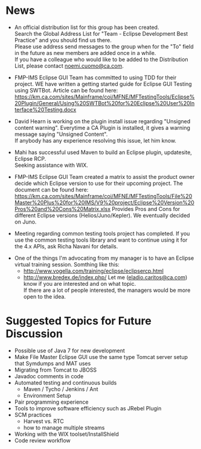 News
====
- An official distribution list for this group has been created.  
  Search the Global Address List for "Team - Eclipse Development Best Practice" and you should find us there.  
  Please use address send messages to the group when for the "To" field in the future as new members are added once in a while.  
  If you have a colleague who would like to be added to the Distribution List, please contact noemi.cuomo@ca.com.
    
- FMP-IMS Eclipse GUI Team has committed to using TDD for their project.
  WE have written a getting started guide for Eclipse GUI Testing using SWTBot.
  Article can be found here:  https://km.ca.com/sites/Mainframe/coi/MFNE/MFTestingTools/Eclipse%20Plugin/General/Using%20SWTBot%20for%20Eclipse%20User%20Interface%20Testing.docx
  
- David Hearn is working on the plugin install issue regarding "Unsigned content warning".
  Everytime a CA Plugin is installed, it gives a warning message saying "Unsigned Content".  
  If anybody has any experience resolving this issue, let him know.   
  
- Mahi has successful used Maven to build an Eclipse plugin, updatesite, Eclipse RCP.  
  Seeking assistance with WIX.
  
- FMP-IMS Eclipse GUI Team created a matrix to assist the product owner decide which
  Eclipse version to use for their upcoming project.  The document can be found here:
  https://km.ca.com/sites/Mainframe/coi/MFNE/MFTestingTools/File%20Master%20Plus%20for%20IMS/V9%20project/Eclipse%20Version%20Pros%20and%20Cons%20Matrix.xlsx
  Provides Pros and Cons for different Eclipse versions (Helios/Juno/Kepler).
  We eventually decided on Juno.

* Meeting regarding common testing tools project has completed.
  If you use the common testing tools library and want to continue using it for
  the 4.x APIs, ask Richa Navani for details.

- One of the things I'm advocating from my manager is to have an Eclipse virtual training session. 
  Somthing like this:
  * http://www.vogella.com/training/eclipse/eclipsercp.html
  * http://www.bredex.de/index.php/
  Let me (eladio.caritos@ca.com) know if you are interested and on what topic.  
  If there are a lot of people interested, the managers would be more open to the idea.

Suggested Topics for Future Discussion
===============================
- Possible use of Java 7 for new development
- Make File Master Eclipse GUI use the same type Tomcat server setup that 
  Symdumps and MAT uses
- Migrating from Tomcat to JBOSS
- Javadoc comments in code
- Automated testing and continuous builds
    * Maven / Tycho / Jenkins / Ant
    * Environment Setup
- Pair programming experience
- Tools to improve software efficiency such as JRebel Plugin
- SCM practices 
    - Harvest vs. RTC
    - how to manage multiple streams
- Working with the WIX toolset/InstallShield
- Code review workflow


